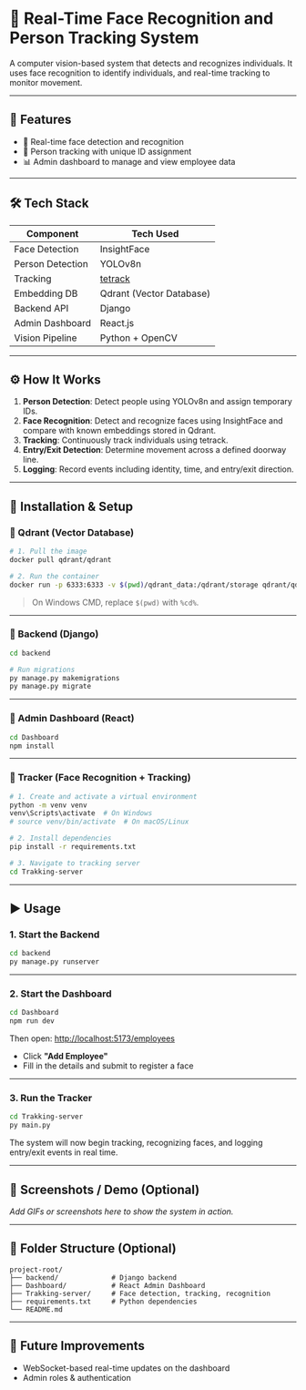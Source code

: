 
# 🎯 Real-Time Face Recognition and Person Tracking System

A computer vision-based system that detects and recognizes individuals. It uses face recognition to identify individuals, and real-time tracking to monitor movement.

---

## 🚀 Features

- 🧠 Real-time face detection and recognition
- 🧍 Person tracking with unique ID assignment
- 📊 Admin dashboard to manage and view employee data

---

## 🛠️ Tech Stack

| Component        | Tech Used                     |
|------------------|-------------------------------|
| Face Detection   | InsightFace                   |
| Person Detection | YOLOv8n                       |
| Tracking         | [tetrack](https://github.com/tracky/tetrack)                      |
| Embedding DB     | Qdrant (Vector Database)      |
| Backend API      | Django                        |
| Admin Dashboard  | React.js                      |
| Vision Pipeline  | Python + OpenCV               |

---

## ⚙️ How It Works

1. **Person Detection**: Detect people using YOLOv8n and assign temporary IDs.
2. **Face Recognition**: Detect and recognize faces using InsightFace and compare with known embeddings stored in Qdrant.
3. **Tracking**: Continuously track individuals using tetrack.
4. **Entry/Exit Detection**: Determine movement across a defined doorway line.
5. **Logging**: Record events including identity, time, and entry/exit direction.

---

## 🧪 Installation & Setup

### 🔹 Qdrant (Vector Database)
```bash
# 1. Pull the image
docker pull qdrant/qdrant

# 2. Run the container
docker run -p 6333:6333 -v $(pwd)/qdrant_data:/qdrant/storage qdrant/qdrant
```

> On Windows CMD, replace `$(pwd)` with `%cd%`.

---

### 🔹 Backend (Django)
```bash
cd backend

# Run migrations
py manage.py makemigrations
py manage.py migrate
```

---

### 🔹 Admin Dashboard (React)
```bash
cd Dashboard
npm install
```

---

### 🔹 Tracker (Face Recognition + Tracking)
```bash
# 1. Create and activate a virtual environment
python -m venv venv
venv\Scripts\activate  # On Windows
# source venv/bin/activate  # On macOS/Linux

# 2. Install dependencies
pip install -r requirements.txt

# 3. Navigate to tracking server
cd Trakking-server
```

---

## ▶️ Usage

### 1. **Start the Backend**
```bash
cd backend
py manage.py runserver
```

---

### 2. **Start the Dashboard**
```bash
cd Dashboard
npm run dev
```

Then open: [http://localhost:5173/employees](http://localhost:5173/employees)

- Click **"Add Employee"**
- Fill in the details and submit to register a face

---

### 3. **Run the Tracker**
```bash
cd Trakking-server
py main.py
```

The system will now begin tracking, recognizing faces, and logging entry/exit events in real time.

---

## 📸 Screenshots / Demo (Optional)

*Add GIFs or screenshots here to show the system in action.*

---

## 📂 Folder Structure (Optional)
```
project-root/
├── backend/             # Django backend
├── Dashboard/           # React Admin Dashboard
├── Trakking-server/     # Face detection, tracking, recognition
├── requirements.txt     # Python dependencies
└── README.md
```

---

## 🧠 Future Improvements

- WebSocket-based real-time updates on the dashboard
- Admin roles & authentication
